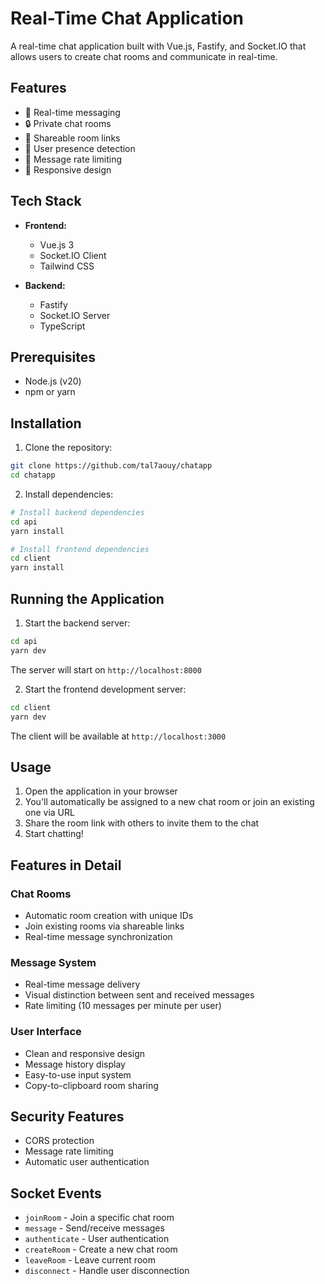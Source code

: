 # Real-Time Chat Application

A real-time chat application built with Vue.js, Fastify, and Socket.IO that allows users to create chat rooms and communicate in real-time.

## Features

- 🚀 Real-time messaging
- 🔒 Private chat rooms
- 🔗 Shareable room links
- 👥 User presence detection
- 🔄 Message rate limiting
- 📱 Responsive design

## Tech Stack

- **Frontend:**
  - Vue.js 3
  - Socket.IO Client
  - Tailwind CSS

- **Backend:**
  - Fastify
  - Socket.IO Server
  - TypeScript

## Prerequisites

- Node.js (v20)
- npm or yarn

## Installation

1. Clone the repository:
```bash
git clone https://github.com/tal7aouy/chatapp
cd chatapp
```

2. Install dependencies:
```bash
# Install backend dependencies
cd api
yarn install

# Install frontend dependencies
cd client
yarn install
```

## Running the Application

1. Start the backend server:
```bash
cd api
yarn dev
```
The server will start on `http://localhost:8000`

2. Start the frontend development server:
```bash
cd client
yarn dev
```
The client will be available at `http://localhost:3000`

## Usage

1. Open the application in your browser
2. You'll automatically be assigned to a new chat room or join an existing one via URL
3. Share the room link with others to invite them to the chat
4. Start chatting!

## Features in Detail

### Chat Rooms
- Automatic room creation with unique IDs
- Join existing rooms via shareable links
- Real-time message synchronization

### Message System
- Real-time message delivery
- Visual distinction between sent and received messages
- Rate limiting (10 messages per minute per user)

### User Interface
- Clean and responsive design
- Message history display
- Easy-to-use input system
- Copy-to-clipboard room sharing

## Security Features

- CORS protection
- Message rate limiting
- Automatic user authentication

## Socket Events

- `joinRoom` - Join a specific chat room
- `message` - Send/receive messages
- `authenticate` - User authentication
- `createRoom` - Create a new chat room
- `leaveRoom` - Leave current room
- `disconnect` - Handle user disconnection
